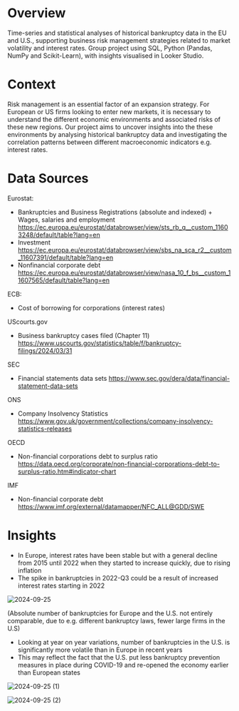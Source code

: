 # Overview

Time-series and statistical analyses of historical bankruptcy data in the EU and U.S., supporting business risk management strategies related to market volatility and interest rates. Group project using SQL, Python (Pandas, NumPy and Scikit-Learn), with insights visualised in Looker Studio.

# Context

Risk management is an essential factor of an expansion strategy. For European or US firms looking to enter new markets, it is necessary to understand the different economic environments and associated risks of these new regions. Our project aims to uncover insights into the these environments by analysing historical bankruptcy data and investigating the correlation patterns between different macroeconomic indicators e.g. interest rates.

# Data Sources

Eurostat:
- Bankruptcies and Business Registrations (absolute and indexed) + Wages, salaries and employment https://ec.europa.eu/eurostat/databrowser/view/sts_rb_q__custom_11603248/default/table?lang=en
- Investment https://ec.europa.eu/eurostat/databrowser/view/sbs_na_sca_r2__custom_11607391/default/table?lang=en
- Nonfinancial corporate debt https://ec.europa.eu/eurostat/databrowser/view/nasa_10_f_bs__custom_11607565/default/table?lang=en
  

ECB:
- Cost of borrowing for corporations (interest rates)
  

UScourts.gov
- Business bankruptcy cases filed (Chapter 11) https://www.uscourts.gov/statistics/table/f/bankruptcy-filings/2024/03/31
  

SEC
- Financial statements data sets https://www.sec.gov/dera/data/financial-statement-data-sets
  

ONS
- Company Insolvency Statistics https://www.gov.uk/government/collections/company-insolvency-statistics-releases
  

OECD
- Non-financial corporations debt to surplus ratio https://data.oecd.org/corporate/non-financial-corporations-debt-to-surplus-ratio.htm#indicator-chart
  

IMF
- Non-financial corporate debt https://www.imf.org/external/datamapper/NFC_ALL@GDD/SWE

# Insights
- In Europe, interest rates have been stable but with a general decline from 2015 until 2022 when they started to increase quickly, due to rising inflation
- The spike in bankruptcies in 2022-Q3 could be a result of increased interest rates starting in 2022

![2024-09-25](https://github.com/user-attachments/assets/d8c616ad-ceb9-4360-b3a6-8caf68431d94)

(Absolute number of bankruptcies for Europe and the U.S. not entirely comparable, due to e.g. different bankruptcy laws, fewer large firms in the U.S)
- Looking at year on year variations, number of bankruptcies in the U.S. is significantly more volatile than in Europe in recent years
- This may reflect the fact that the U.S. put less bankruptcy prevention measures in place during COVID-19 and re-opened the economy earlier than European states

![2024-09-25 (1)](https://github.com/user-attachments/assets/e85a92c5-a603-4a34-8079-144d7d94680b)

![2024-09-25 (2)](https://github.com/user-attachments/assets/ea235141-badb-4cfb-80f8-88cfa6ed137c)







